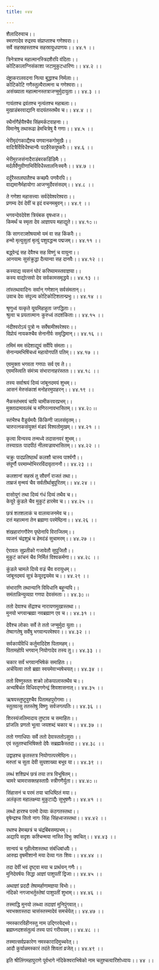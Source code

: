 ```yaml
---
title: ०४४

---
```

शैलादिरुवाच।।  
स्मरणादेव रुद्रस्य संप्राप्ताश्च गणेश्वराः।।  
सर्वे सहस्रहस्ताश्च सहस्रायुधपाणयः।। ४४.१ ।।  
  
त्रिनेत्राश्च महात्मानस्त्रिदशैरपि वंदिताः।।  
कोटिकालाग्निसंकाशा जटामुकुटधारिणः।। ४४.२ ।।  
  
दंष्ट्राकरालवदना नित्या बुद्धाश्च निर्मलाः।।  
कोटिकोटि गणैस्तुल्यैरात्मना च गणेश्वराः।।  
असंख्याता महात्मानस्तत्राजग्मुर्मुदायुताः।। ४४.३ ।।  
  
गायंतश्च द्रवंतश्च नृत्यंतश्च महाबलाः।।  
मुखाडंबरवाद्यानि वादयंतस्तथैव च।। ४४.४ ।।  
  
रथैर्नागैर्हयैश्चैव सिंहमर्कटवाहनाः।।  
विमानेषु तथारूढा हेमचित्रेषु वै गणाः।। ४४.५ ।।  
  
भेरीमृदंगकाद्यैश्च पणवानकगोमुखैः।।  
वादित्रैर्विविधैश्चान्यैः पटहैरेकपुष्करैः।। ४४.६ ।।  
  
भेरीमुरजसंनादैराडंबरकडिंडिमैः।।  
मर्दलैर्वेणुवीणाभिर्विविधैस्तालनिःस्वनैः।। ४४.७ ।।  
  
दर्दुरैस्तलघातैश्च कच्छपैः पणवैरपि।।  
वाद्यमानैर्महायोगा आजग्मुर्देवसंसदम्।। ४४.८ ।।  
  
ते गणेशा महासत्त्वाः सर्वदेवेश्वरेश्वराः।।  
प्रणम्य देवं देवीं च इदं वचनमबुवन्।। ४४.९ ।।  
  
भगवन्देवदेवेश त्रियंबक वृषध्वज।।  
किमर्थं च स्मृता देव आज्ञापय महाद्युते।। ४४.१೦ ।।  
  
किं सागराञ्शोषयामो यमं वा सह किंकरैः।।  
हन्मो मृत्युसुतां मृत्युं पशुवद्धन्म पद्मजम्।। ४४.११ ।।  
  
बद्ध्वेन्द्रं सह देवैश्च सह विष्णुं च वायुना।।  
आनयामः सुसंक्रुद्धा दैत्यान्वा सह दानवैः।। ४४.१२ ।।  
  
कस्याद्य व्यसनं घोरं करिष्यामस्तवाज्ञया।।  
कस्य वाद्योत्सवो देव सर्वकामसमृद्धये।। ४४.१३ ।।  
  
तांस्तथावादिनः सर्वान् गणेशान् सर्वसंमतान्।।  
उवाच देवः संपूज्य कोटिकोटिशतान्प्रभुः।। ४४.१४ ।।  
  
श्रृणुध्वं यत्कृते यूयमिहाहूता जगद्धिताः।।  
श्रुत्वा च प्रयतात्मानः कुरुध्वं तदशंकिताः।। ४४.१५ ।।  
  
नंदीश्वरोऽयं पुत्रो नः सर्वेषामीश्वरेश्वरः।।  
विप्रोयं नायकश्चैव सेनानीर्वः समृद्धिमान्।। ४४.१६ ।।  
  
तमिमं मम संदेशाद्यूयं सर्वेपि संमताः।।  
सेनान्यमभिषिंचध्वं महायोगपतिं पतिम्।। ४४.१७ ।।  
  
एवमुक्ता भगवता गणपाः सर्व एव ते।।  
एवमस्त्विति संमंत्र्य संभारानाहरंस्ततः।। ४४.१८ ।।  
  
तस्य सर्वाश्रयं दिव्यं जांबूनदमयं शुभम्।।  
आसनं मेरुसंकाशं मनोहरमुपाहरन्।। ४४.१९ ।।  
  
नैकस्तंभमयं चापि चामीकरवरप्रभम्।।  
मुक्तादामावलंबं च मणिरत्नावभासितम्।। ४४.२೦ ।।  
  
स्तंभैश्च वैडुर्यमयैः किंकिणी जालसंवृतम्।।  
चारुरत्नकसंयुक्तं मंडपं विश्वतोमुखम्।। ४४.२१ ।।  
  
कृत्वा विन्यस्य तन्मध्ये तदासनवरं शुभम्।।  
तस्याग्रतः पादपीठं नीलवज्रावभासितम्।। ४४.२२ ।।  
  
चक्रुः पादप्रतिष्ठार्थं कलशौ चास्य पार्श्वगौ।।  
संपूर्णौ परमाम्भोभिररविंदावृताननौ।। ४४.२३ ।।  
  
कलशानां सहस्रं तु सौवर्णं राजतं तथा।।  
ताम्रजं मृन्मयं चैव सर्वतीर्थाबुपूरितम्।। ४४.२४ ।।  
  
वासोयुगं तथा दिव्यं गंधं दिव्यं तथैव च।।  
केयूरे कुंडले चैव मुकुटं हारमेव च।। ४४.२५ ।।  
  
छत्रं शतशलाकं च वालव्यजनमेव च।।  
दत्तं महात्मना तेन ब्रह्मणा परमेष्ठिना।। ४४.२६ ।।  
  
शंखहारांगगौरेण पृष्ठेनापि विराजितम्।।  
व्यजनं चंद्रशुभ्रं च हेमदंडं सुचामरम्।। ४४.२७ ।।  
  
ऐरावतः सुप्रतीको गजावेतौ सुपूजितौ।।  
मुकुटं कांचनं चैव निर्मितं विश्वकर्मणा।। ४४.२८ ।।  
  
कुंडले चामले दिव्ये वज्रं चैव वरायुधम्।।  
जांबूनदमयं सूत्रं केयूरद्वयमेव च।। ४४.२९ ।।  
  
संभाराणि तथान्यानि विविधानि बहून्यपि।।  
समंतान्निन्युव्यग्रा गणपा देवसंमताः।। ४४.३೦ ।।  
  
ततो देवाश्च सेंद्राश्च नारायणमुखास्तथा।।  
मुनयो भगवान्ब्रह्मा नवब्रह्माण एव च।। ४४.३१ ।।  
  
देवैश्च लोकाः सर्वे ते ततो जग्मुर्मुदा युताः।।  
तेष्वागतेषु सर्वेषु भगवान्परमेश्वरः।। ४४.३२ ।।  
  
सर्वकार्यविधिं कर्तुमादिदेश पितामहम्।।  
पितामहोपि भगवान् नियोगादेव तस्य तु।। ४४.३३ ।।  
  
चकार सर्वं भगवानभिषेकं समाहितः।।  
अर्चयित्वा ततो ब्रह्मा स्वयमेवाभ्यषेचयत्।। ४४.३४ ।।  
  
ततो विष्णुस्ततः शक्रो लोकपालास्तथैव च।।  
अभ्यषिंचंत विधिवद्गणेन्द्रं शिवशासनात्।। ४४.३५ ।।  
  
ऋषयस्तुष्टुवुश्चैव पितामहपुरोगमाः।।  
स्तुतवत्सु ततस्तेषु विष्णुः सर्वजगत्पतिः।। ४४.३६ ।।  
  
शिरस्यंजलिमादाय तुष्टाव च समाहितः।।  
प्रांजलिः प्रणतो भूत्वा जयशब्दं चकार च।। ४४.३७ ।।  
  
ततो गणाधिपाः सर्वे ततो देवास्ततोऽसुराः।।  
एवं स्तुतश्चाभिषिक्तो देवैः सब्रह्मकैस्तदा।। ४४.३८ ।।  
  
उद्वाहश्च कृतस्तत्र नियोगात्परमेष्ठिनः।।  
मरुतां च सुता देवी सुयशाख्या बभूव या।। ४४.३९ ।।  
  
लब्धं शशिप्रभं छत्रं तया तत्र विभूषितम्।।  
चामरे चामरासक्तहस्ताग्रैः स्त्रीगणैर्युता।। ४४.४೦ ।।  
  
सिंहासनं च परमं तया चाधिष्ठितं मया।।  
अलंकृता महालक्ष्म्या मुकुटाद्यैः सुभूषणैः।। ४४.४१ ।।  
  
लब्धो हारश्च परमो देव्याः कंठगतस्तथा।।  
वृषेन्द्रश्च सितो नागः सिंहः सिंहध्वजस्तथा।। ४४.४२ ।।  
  
रथश्च हेमच्छत्रं च चंद्रबिंबसमप्रभम्।।  
अद्यापि सदृशः कश्चिन्मया नास्ति विभुः क्वचित्।। ४४.४३ ।।  
  
सान्वयं च गृहीत्वेशस्तथा संबंधिबांधवैः।।  
आरुह्य वृषमीशानो मया देव्या गतः शिवः।। ४४.४४ ।।  
  
तदा देवीं भवं दृष्ट्वा मया च प्रार्थयन् गणैः।।  
मुनिदेवर्षयः सिद्धा आज्ञां पाशुपतीं द्विजाः।। ४४.४५ ।।  
  
अथाज्ञां प्रददौ तेषामर्हाणामज्ञया विभोः।।  
नंदिको नगजाभर्तुस्तेषां पाशुपतीं शुभाम्।। ४४.४६ ।।  
  
तस्माद्धि मुनयो लब्ध्वा तदाज्ञां मुनिपुंगवात्।।  
भवभक्तास्तदा चासंस्तस्मादेवं समर्चयेत्।। ४४.४७ ।।  
  
नमस्कारविहीनस्तु नाम उद्गिरयेद्भवे।।  
ब्रह्मघ्नदशसंतुल्यं तस्य पापं गरीयसम्।। ४४.४८ ।।  
  
तस्मात्सर्वप्रकारेण नमस्कारादिमुच्चरेत्।।  
आदौ कुर्यान्नमस्कारं तदंते शिवतां व्रजेत्।। ४४.४९ ।।  
  
इति श्रीलिंगमहापुराणे पूर्वभागे नंदिकेश्वराभिषेको नाम चतुश्चत्वारिंशोध्यायः।। ४४ ।।